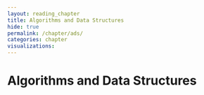 ```yaml
---
layout: reading_chapter
title: Algorithms and Data Structures
hide: true
permalink: /chapter/ads/
categories: chapter
visualizations:
---
```


# Algorithms and Data Structures
